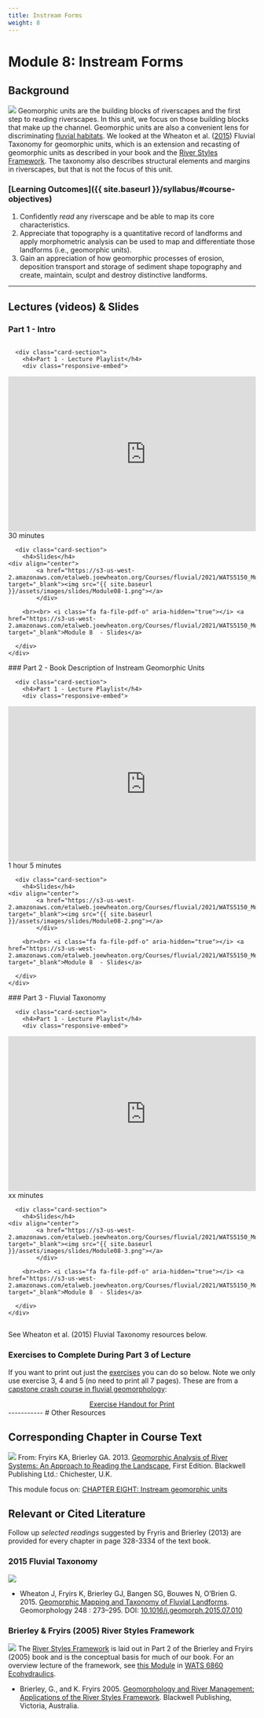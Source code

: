 ```yaml
---
title: Instream Forms
weight: 8
---
```

# Module 8: Instream Forms

## Background

<a href="https://s3-us-west-2.amazonaws.com/etalweb.joewheaton.org/Courses/Ecohydraulic/2020/Reading/Wheaton_FluvialTaxonomy.pdf"><img class="float-right" src="{{ site.baseurl }}/assets/images/pics/GU.png"></a> Geomorphic units are the building blocks of riverscapes and the first step to reading riverscapes. In this unit, we focus on those building blocks that make up the channel. Geomorphic units are also a convenient lens for discriminating [fluvial habitats](https://restoration-usu.github.io/Ecohydraulics/). We looked at the Wheaton et al. ([2015](https://s3-us-west-2.amazonaws.com/etalweb.joewheaton.org/Courses/Ecohydraulic/2020/Reading/Wheaton_FluvialTaxonomy.pdf)) Fluvial Taxonomy for geomorphic units, which is an extension and recasting of geomorphic units as described in your book and the [River Styles Framework](https://riverstyles.com/). The taxonomy also describes structural elements and margins in riverscapes, but that is not the focus of this unit.


### [Learning Outcomes]({{ site.baseurl }}/syllabus/#course-objectives)

1. Confidently *read* any riverscape and be able to map its core characteristics.
6. Appreciate that topography is a quantitative record of landforms and apply morphometric analysis can be used to map and differentiate those landforms (i.e., geomorphic units).
7. Gain an appreciation of how geomorphic processes of erosion, deposition transport and storage of sediment shape topography and create, maintain, sculpt and destroy distinctive landforms. 

------
## Lectures (videos) & Slides
### Part 1 -  Intro 
<div class="row small-up-2 medium-up-2">


  <div class="column">
    <div class="card">


      <div class="card-section">
        <h4>Part 1 - Lecture Playlist</h4>
        <div class="responsive-embed"> 

<iframe width="560" height="315" src="https://www.youtube.com/embed/videoseries?list=PL0ZiZg4rilzKcQ5wAyMaKCGlDGS4s9pIR" frameborder="0" allow="autoplay; encrypted-media" allowfullscreen></iframe>
<br>


</div>
<i class="fa fa-clock-o" aria-hidden="true"></i> 30 minutes <i class="fa fa-youtube-play" aria-hidden="true"></i>
      </div>
    </div>
  </div>

  <div class="column">
    <div class="card">


      <div class="card-section">
        <h4>Slides</h4>
    <div align="center">
        	<a href="https://s3-us-west-2.amazonaws.com/etalweb.joewheaton.org/Courses/fluvial/2021/WATS5150_Module_08_InstreamForms_Part1.pdf" target="_blank"><img src="{{ site.baseurl }}/assets/images/slides/Module08-1.png"></a>
        	</div>
        
        <br><br> <i class="fa fa-file-pdf-o" aria-hidden="true"></i> <a href="https://s3-us-west-2.amazonaws.com/etalweb.joewheaton.org/Courses/fluvial/2021/WATS5150_Module_08_InstreamForms_Part1.pdf" target="_blank">Module 8  - Slides</a>
        
      </div>
    </div>

  </div>
</div>
### Part 2 -  Book Description of Instream Geomorphic Units

<div class="row small-up-2 medium-up-2">


  <div class="column">
    <div class="card">


      <div class="card-section">
        <h4>Part 1 - Lecture Playlist</h4>
        <div class="responsive-embed"> 

<iframe width="560" height="315" src="https://www.youtube.com/embed/videoseries?list=PL0ZiZg4rilzJ97xPL9riKRxtxKOVSuX_n" frameborder="0" allow="autoplay; encrypted-media" allowfullscreen></iframe>
<br>


</div>
<i class="fa fa-clock-o" aria-hidden="true"></i> 1 hour 5  minutes <i class="fa fa-youtube-play" aria-hidden="true"></i>
      </div>
    </div>
  </div>

  <div class="column">
    <div class="card">


      <div class="card-section">
        <h4>Slides</h4>
    <div align="center">
        	<a href="https://s3-us-west-2.amazonaws.com/etalweb.joewheaton.org/Courses/fluvial/2021/WATS5150_Module_08_InstreamForms_Part2.pdf" target="_blank"><img src="{{ site.baseurl }}/assets/images/slides/Module08-2.png"></a>
        	</div>
        
        <br><br> <i class="fa fa-file-pdf-o" aria-hidden="true"></i> <a href="https://s3-us-west-2.amazonaws.com/etalweb.joewheaton.org/Courses/fluvial/2021/WATS5150_Module_08_InstreamForms_Part2.pdf" target="_blank">Module 8  - Slides</a>
        
      </div>
    </div>

  </div>
</div>
### Part 3 -  Fluvial Taxonomy 
<div class="row small-up-2 medium-up-2">


  <div class="column">
    <div class="card">


      <div class="card-section">
        <h4>Part 1 - Lecture Playlist</h4>
        <div class="responsive-embed"> 

<iframe width="560" height="315" src="https://www.youtube.com/embed/videoseries?list=PL0ZiZg4rilzKNCSU1ewX2y8kHRMJo9oWO" frameborder="0" allow="autoplay; encrypted-media" allowfullscreen></iframe>
<br>


</div>
<i class="fa fa-clock-o" aria-hidden="true"></i> xx minutes <i class="fa fa-youtube-play" aria-hidden="true"></i>
      </div>
    </div>
  </div>

  <div class="column">
    <div class="card">


      <div class="card-section">
        <h4>Slides</h4>
    <div align="center">
        	<a href="https://s3-us-west-2.amazonaws.com/etalweb.joewheaton.org/Courses/fluvial/2021/WATS5150_Module_08_InstreamForms_Part3.pdf" target="_blank"><img src="{{ site.baseurl }}/assets/images/slides/Module08-3.png"></a>
        	</div>
        
        <br><br> <i class="fa fa-file-pdf-o" aria-hidden="true"></i> <a href="https://s3-us-west-2.amazonaws.com/etalweb.joewheaton.org/Courses/fluvial/2021/WATS5150_Module_08_InstreamForms_Part3.pdf" target="_blank">Module 8  - Slides</a>
        
      </div>
    </div>

  </div>
</div>

See Wheaton et al. (2015) Fluvial Taxonomy resources below.

### Exercises to Complete During Part 3 of Lecture

If you want to print out just the [exercises](https://s3-us-west-2.amazonaws.com/etalweb.joewheaton.org/Courses/WATS5350/2021/WATS5350_Module_01_GeomorphicPrinciples_ExercisesOnly.pdf) you can do so below. Note we only use exercise 3, 4 and 5 (no need to print all 7 pages). These are from a [capstone crash course in fluvial geomorphology](http://capstone.restoration.usu.edu/Course_Topics/WATS_5350/Design_Geomorphic_Principles.html):

<div align="center">
<a href="https://s3-us-west-2.amazonaws.com/etalweb.joewheaton.org/Courses/WATS5350/2021/WATS5350_Module_01_GeomorphicPrinciples_ExercisesOnly.pdf" class="button"><i class="fa fa-file-pdf-o" aria-hidden="true"></i> Exercise Handout for Print</a>
</div>
-----------
# Other Resources


## Corresponding Chapter in Course Text
<a href="https://www.wiley.com/en-au/Geomorphic+Analysis+of+River+Systems%3A+An+Approach+to+Reading+the+Landscape-p-9781405192743"><img class="float-right" src="{{ site.baseurl }}/assets/images/covers/ReadingLandscape.png"></a>  From:
Fryirs KA, Brierley GA. 2013. [Geomorphic Analysis of River Systems: An Approach to Reading the Landscape](https://www.wiley.com/en-au/Geomorphic+Analysis+of+River+Systems%3A+An+Approach+to+Reading+the+Landscape-p-9781405192743), First Edition.  Blackwell Publishing Ltd.: Chichester, U.K.

This module focus on: [CHAPTER EIGHT: Instream geomorphic units](https://ebookcentral-proquest-com.dist.lib.usu.edu/lib/usu/reader.action?docID=1032536&ppg=148)

## Relevant or Cited Literature
Follow up *selected readings* suggested by Fryris and Brierley (2013) are provided for every chapter in page 328-3334 of the text book. 

### 2015 Fluvial Taxonomy
<a href="https://s3-us-west-2.amazonaws.com/etalweb.joewheaton.org/Courses/Ecohydraulic/2020/Reading/Wheaton_FluvialTaxonomy.pdf"><img class="float-right" src="{{ site.baseurl }}/assets/images/covers/Wheaton2015.png"></a>
- <a href="https://s3-us-west-2.amazonaws.com/etalweb.joewheaton.org/Courses/Ecohydraulic/2020/Reading/Wheaton_FluvialTaxonomy.pdf"><i class="fa fa-file-pdf-o" aria-hidden="true"></i></a> Wheaton J, Fryirs K, Brierley GJ, Bangen SG, Bouwes N, O’Brien G. 2015. [Geomorphic Mapping and Taxonomy of Fluvial Landforms](https://s3-us-west-2.amazonaws.com/etalweb.joewheaton.org/Courses/Ecohydraulic/2020/Reading/Wheaton_FluvialTaxonomy.pdf). Geomorphology 248 : 273–295. DOI: [10.1016/j.geomorph.2015.07.010](https://dx.doi.org/10.1016/j.geomorph.2015.07.010)

### Brierley & Fryirs (2005) River Styles Framework

<a href="https://www.wiley.com/en-au/Geomorphology+and+River+Management%3A+Applications+of+the+River+Styles+Framework-p-9781405115162"><img class="float-right" src="{{ site.baseurl }}/assets/images/covers/RiverStyles.jpg"></a> 
The [River Styles Framework](https://riverstyles.com/) is laid out in Part 2 of the Brierley and Fryirs (2005) book and is the conceptual basis for much of our book. For an overview lecture of the framework, see [this Module](https://restoration-usu.github.io/Ecohydraulics/Modules/RiverStyles.html) in [WATS 6860 Ecohydraulics](https://restoration-usu.github.io/Ecohydraulics/).
- <a href="https://usu.instructure.com/courses/580268/files/folder/Reading?preview=77096604"><i class="fa fa-file-pdf-o" aria-hidden="true"></i></a> Brierley, G., and K. Fryirs 2005. [Geomorphology and River Management: Applications of the River Styles Framework](https://www.wiley.com/en-au/Geomorphology+and+River+Management%3A+Applications+of+the+River+Styles+Framework-p-9781405115162). Blackwell Publishing, Victoria, Australia. 



